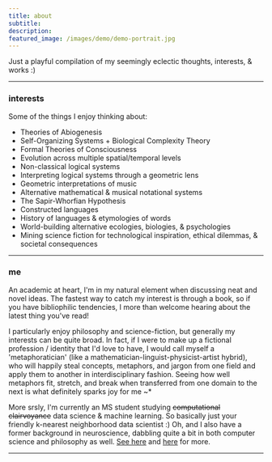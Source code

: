 ```yaml
---
title: about
subtitle: 
description: 
featured_image: /images/demo/demo-portrait.jpg
---
```


Just a playful compilation of my seemingly eclectic thoughts, interests, & works :)  

---

### interests

Some of the things I enjoy thinking about:

* Theories of Abiogenesis
* Self-Organizing Systems + Biological Complexity Theory
* Formal Theories of Consciousness
* Evolution across multiple spatial/temporal levels
* Non-classical logical systems
* Interpreting logical systems through a geometric lens
* Geometric interpretations of music
* Alternative mathematical & musical notational systems
* The Sapir-Whorfian Hypothesis
* Constructed languages
* History of languages & etymologies of words
* World-building alternative ecologies, biologies, & psychologies
* Mining science fiction for technological inspiration, ethical dilemmas, & societal consequences

---

### me

An academic at heart, I'm in my natural element when discussing neat and novel ideas.  The fastest way to catch my interest is through a book, so if you have bibliophilic tendencies, I more than welcome hearing about the latest thing you've read!

I particularly enjoy philosophy and science-fiction, but generally my interests can be quite broad.  In fact, if I were to make up a fictional profession / identity that I'd love to have, I would call myself a 'metaphoratician' (like a mathematician-linguist-physicist-artist hybrid), who will happily steal concepts, metaphors, and jargon from one field and apply them to another in interdisciplinary fashion. Seeing how well metaphors fit, stretch, and break when transferred from one domain to the next is what definitely sparks joy for me ~*

More srsly, I'm currently an MS student studying ~~computational clairvoyance~~ data science & machine learning.  So basically just your friendly k-nearest neighborhood data scientist :)  Oh, and I also have a former background in neuroscience, dabbling quite a bit in both computer science and philosophy as well.  [See here](https://mundyreimer.github.io/project/project1-old) and [here](https://www.linkedin.com/in/mundyreimer) for more.  

---



